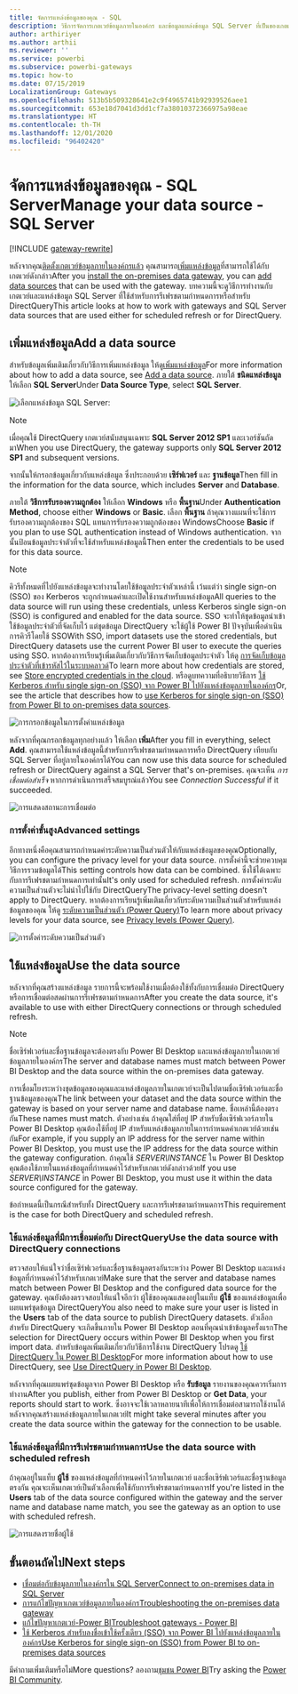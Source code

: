 ```yaml
---
title: จัดการแหล่งข้อมูลของคุณ - SQL
description: วิธีการจัดการเกตเวย์ข้อมูลภายในองค์กร และข้อมูลแหล่งข้อมูล SQL Server ที่เป็นของเกตเวย์นั้น ๆ
author: arthiriyer
ms.author: arthii
ms.reviewer: ''
ms.service: powerbi
ms.subservice: powerbi-gateways
ms.topic: how-to
ms.date: 07/15/2019
LocalizationGroup: Gateways
ms.openlocfilehash: 513b5b509328641e2c9f4965741b92939526aee1
ms.sourcegitcommit: 653e18d7041d3dd1cf7a38010372366975a98eae
ms.translationtype: HT
ms.contentlocale: th-TH
ms.lasthandoff: 12/01/2020
ms.locfileid: "96402420"
---
```

# <a name="manage-your-data-source---sql-server"></a><span data-ttu-id="d9519-103">จัดการแหล่งข้อมูลของคุณ - SQL Server</span><span class="sxs-lookup"><span data-stu-id="d9519-103">Manage your data source - SQL Server</span></span>

[!INCLUDE [gateway-rewrite](../includes/gateway-rewrite.md)]

<span data-ttu-id="d9519-104">หลังจากคุณ[ติดตั้งเกตเวย์ข้อมูลภายในองค์กรแล้ว](/data-integration/gateway/service-gateway-install) คุณสามารถ[เพิ่มแหล่งข้อมูล](service-gateway-data-sources.md#add-a-data-source)ที่สามารถใช้ได้กับเกตเวย์ดังกล่าว</span><span class="sxs-lookup"><span data-stu-id="d9519-104">After you [install the on-premises data gateway](/data-integration/gateway/service-gateway-install), you can [add data sources](service-gateway-data-sources.md#add-a-data-source) that can be used with the gateway.</span></span> <span data-ttu-id="d9519-105">บทความนี้จะดูวิธีการทำงานกับเกตเวย์และแหล่งข้อมูล SQL Server ที่ใช้สำหรับการรีเฟรชตามกำหนดการหรือสำหรับ DirectQuery</span><span class="sxs-lookup"><span data-stu-id="d9519-105">This article looks at how to work with gateways and SQL Server data sources that are used either for scheduled refresh or for DirectQuery.</span></span>

## <a name="add-a-data-source"></a><span data-ttu-id="d9519-106">เพิ่มแหล่งข้อมูล</span><span class="sxs-lookup"><span data-stu-id="d9519-106">Add a data source</span></span>

<span data-ttu-id="d9519-107">สำหรับข้อมูลเพิ่มเติมเกี่ยวกับวิธีการเพิ่มแหล่งข้อมูล ให้ดู[เพิ่มแหล่งข้อมูล](service-gateway-data-sources.md#add-a-data-source)</span><span class="sxs-lookup"><span data-stu-id="d9519-107">For more information about how to add a data source, see [Add a data source](service-gateway-data-sources.md#add-a-data-source).</span></span> <span data-ttu-id="d9519-108">ภายใต้ **ชนิดแหล่งข้อมูล** ให้เลือก **SQL Server**</span><span class="sxs-lookup"><span data-stu-id="d9519-108">Under **Data Source Type**, select **SQL Server**.</span></span>

![เลือกแหล่งข้อมูล SQL Server:](media/service-gateway-enterprise-manage-sql/datasourcesettings2.png)

> [!NOTE]
> <span data-ttu-id="d9519-110">เมื่อคุณใช้ DirectQuery เกตเวย์สนับสนุนเฉพาะ **SQL Server 2012 SP1** และเวอร์ชันถัดมา</span><span class="sxs-lookup"><span data-stu-id="d9519-110">When you use DirectQuery, the gateway supports only **SQL Server 2012 SP1** and subsequent versions.</span></span>

<span data-ttu-id="d9519-111">จากนั้นให้กรอกข้อมูลเกี่ยวกับแหล่งข้อมูล ซึ่งประกอบด้วย **เซิร์ฟเวอร์** และ **ฐานข้อมูล**</span><span class="sxs-lookup"><span data-stu-id="d9519-111">Then fill in the information for the data source, which includes **Server** and **Database**.</span></span> 

<span data-ttu-id="d9519-112">ภายใต้ **วิธีการรับรองความถูกต้อง** ให้เลือก **Windows** หรือ **พื้นฐาน**</span><span class="sxs-lookup"><span data-stu-id="d9519-112">Under **Authentication Method**, choose either **Windows** or **Basic**.</span></span> <span data-ttu-id="d9519-113">เลือก **พื้นฐาน** ถ้าคุณวางแผนที่จะใช้การรับรองความถูกต้องของ SQL แทนการรับรองความถูกต้องของ Windows</span><span class="sxs-lookup"><span data-stu-id="d9519-113">Choose **Basic** if you plan to use SQL authentication instead of Windows authentication.</span></span> <span data-ttu-id="d9519-114">จากนั้นป้อนข้อมูลประจำตัวที่จะใช้สำหรับแหล่งข้อมูลนี้</span><span class="sxs-lookup"><span data-stu-id="d9519-114">Then enter the credentials to be used for this data source.</span></span>

> [!NOTE]
> <span data-ttu-id="d9519-115">คิวรีทั้งหมดที่ไปยังแหล่งข้อมูลจะทำงานโดยใช้ข้อมูลประจำตัวเหล่านี้ เว้นแต่ว่า single sign-on (SSO) ของ Kerberos จะถูกกำหนดค่าและเปิดใช้งานสำหรับแหล่งข้อมูล</span><span class="sxs-lookup"><span data-stu-id="d9519-115">All queries to the data source will run using these credentials, unless Kerberos single sign-on (SSO) is configured and enabled for the data source.</span></span> <span data-ttu-id="d9519-116">SSO จะทำให้ชุดข้อมูลนำเข้าใช้ข้อมูลประจำตัวที่จัดเก็บไว้ แต่ชุดข้อมูล DirectQuery จะใช้ผู้ใช้ Power BI ปัจจุบันเพื่อดำเนินการคิวรีโดยใช้ SSO</span><span class="sxs-lookup"><span data-stu-id="d9519-116">With SSO, import datasets use the stored credentials, but DirectQuery datasets use the current Power BI user to execute the queries using SSO.</span></span> <span data-ttu-id="d9519-117">หากต้องการเรียนรู้เพิ่มเติมเกี่ยวกับวิธีการจัดเก็บข้อมูลประจำตัว ให้ดู [การจัดเก็บข้อมูลประจำตัวที่เข้ารหัสไว้ในระบบคลาวด์](service-gateway-data-sources.md#store-encrypted-credentials-in-the-cloud)</span><span class="sxs-lookup"><span data-stu-id="d9519-117">To learn more about how credentials are stored, see [Store encrypted credentials in the cloud](service-gateway-data-sources.md#store-encrypted-credentials-in-the-cloud).</span></span> <span data-ttu-id="d9519-118">หรือดูบทความที่อธิบายวิธีการ [ใช้ Kerberos สำหรับ single sign-on (SSO) จาก Power BI ไปยังแหล่งข้อมูลภายในองค์กร](service-gateway-sso-kerberos.md)</span><span class="sxs-lookup"><span data-stu-id="d9519-118">Or, see the article that describes how to [use Kerberos for single sign-on (SSO) from Power BI to on-premises data sources](service-gateway-sso-kerberos.md).</span></span>

![การกรอกข้อมูลในการตั้งค่าแหล่งข้อมูล](media/service-gateway-enterprise-manage-sql/datasourcesettings3.png)

<span data-ttu-id="d9519-120">หลังจากที่คุณกรอกข้อมูลทุกอย่างแล้ว ให้เลือก **เพิ่ม**</span><span class="sxs-lookup"><span data-stu-id="d9519-120">After you fill in everything, select **Add**.</span></span> <span data-ttu-id="d9519-121">คุณสามารถใช้แหล่งข้อมูลนี้สำหรับการรีเฟรชตามกำหนดการหรือ DirectQuery เทียบกับ SQL Server ที่อยู่ภายในองค์กรได้</span><span class="sxs-lookup"><span data-stu-id="d9519-121">You can now use this data source for scheduled refresh or DirectQuery against a SQL Server that's on-premises.</span></span> <span data-ttu-id="d9519-122">คุณจะเห็น *การเชื่อมต่อสำเร็จ* หากการดำเนินการเสร็จสมบูรณ์แล้ว</span><span class="sxs-lookup"><span data-stu-id="d9519-122">You see *Connection Successful* if it succeeded.</span></span>

![การแสดงสถานะการเชื่อมต่อ](media/service-gateway-enterprise-manage-sql/datasourcesettings4.png)

### <a name="advanced-settings"></a><span data-ttu-id="d9519-124">การตั้งค่าขั้นสูง</span><span class="sxs-lookup"><span data-stu-id="d9519-124">Advanced settings</span></span>

<span data-ttu-id="d9519-125">อีกทางหนึ่งคือคุณสามารถกำหนดค่าระดับความเป็นส่วนตัวให้กับแหล่งข้อมูลของคุณ</span><span class="sxs-lookup"><span data-stu-id="d9519-125">Optionally, you can configure the privacy level for your data source.</span></span> <span data-ttu-id="d9519-126">การตั้งค่านี้จะช่วยควบคุมวิธีการรวมข้อมูลได้</span><span class="sxs-lookup"><span data-stu-id="d9519-126">This setting controls how data can be combined.</span></span> <span data-ttu-id="d9519-127">ซึ่งใช้ได้เฉพาะกับการรีเฟรชตามกำหนดการเท่านั้น</span><span class="sxs-lookup"><span data-stu-id="d9519-127">It's only used for scheduled refresh.</span></span> <span data-ttu-id="d9519-128">การตั้งค่าระดับความเป็นส่วนตัวจะไม่นำไปใช้กับ DirectQuery</span><span class="sxs-lookup"><span data-stu-id="d9519-128">The privacy-level setting doesn't apply to DirectQuery.</span></span> <span data-ttu-id="d9519-129">หากต้องการเรียนรู้เพิ่มเติมเกี่ยวกับระดับความเป็นส่วนตัวสำหรับแหล่งข้อมูลของคุณ ให้ดู [ระดับความเป็นส่วนตัว (Power Query)](https://support.office.com/article/Privacy-levels-Power-Query-CC3EDE4D-359E-4B28-BC72-9BEE7900B540)</span><span class="sxs-lookup"><span data-stu-id="d9519-129">To learn more about privacy levels for your data source, see [Privacy levels (Power Query)](https://support.office.com/article/Privacy-levels-Power-Query-CC3EDE4D-359E-4B28-BC72-9BEE7900B540).</span></span>

![การตั้งค่าระดับความเป็นส่วนตัว](media/service-gateway-enterprise-manage-sql/datasourcesettings9.png)

## <a name="use-the-data-source"></a><span data-ttu-id="d9519-131">ใช้แหล่งข้อมูล</span><span class="sxs-lookup"><span data-stu-id="d9519-131">Use the data source</span></span>

<span data-ttu-id="d9519-132">หลังจากที่คุณสร้างแหล่งข้อมูล รายการนี้จะพร้อมใช้งานเมื่อต้องใช้ทั้งกับการเชื่อมต่อ DirectQuery หรือการเชื่อมต่อสดผ่านการรีเฟรชตามกำหนดการ</span><span class="sxs-lookup"><span data-stu-id="d9519-132">After you create the data source, it's available to use with either DirectQuery connections or through scheduled refresh.</span></span>

> [!NOTE]
> <span data-ttu-id="d9519-133">ชื่อเซิร์ฟเวอร์และชื่อฐานข้อมูลจะต้องตรงกับ Power BI Desktop และแหล่งข้อมูลภายในเกตเวย์ข้อมูลภายในองค์กร</span><span class="sxs-lookup"><span data-stu-id="d9519-133">The server and database names must match between Power BI Desktop and the data source within the on-premises data gateway.</span></span>

<span data-ttu-id="d9519-134">การเชื่อมโยงระหว่างชุดข้อมูลของคุณและแหล่งข้อมูลภายในเกตเวย์จะเป็นไปตามชื่อเซิร์ฟเวอร์และชื่อฐานข้อมูลของคุณ</span><span class="sxs-lookup"><span data-stu-id="d9519-134">The link between your dataset and the data source within the gateway is based on your server name and database name.</span></span> <span data-ttu-id="d9519-135">ชื่อเหล่านี้ต้องตรงกัน</span><span class="sxs-lookup"><span data-stu-id="d9519-135">These names must match.</span></span> <span data-ttu-id="d9519-136">ตัวอย่างเช่น ถ้าคุณใส่ที่อยู่ IP สำหรับชื่อเซิร์ฟเวอร์ภายใน Power BI Desktop คุณต้องใช้ที่อยู่ IP สำหรับแหล่งข้อมูลภายในการกำหนดค่าเกตเวย์ด้วยเช่นกัน</span><span class="sxs-lookup"><span data-stu-id="d9519-136">For example, if you supply an IP address for the server name within Power BI Desktop, you must use the IP address for the data source within the gateway configuration.</span></span> <span data-ttu-id="d9519-137">ถ้าคุณใช้ *SERVER\INSTANCE* ใน Power BI Desktop คุณต้องใช้ภายในแหล่งข้อมูลที่กำหนดค่าไว้สำหรับเกตเวย์ดังกล่าวด้วย</span><span class="sxs-lookup"><span data-stu-id="d9519-137">If you use *SERVER\INSTANCE* in Power BI Desktop, you must use it within the data source configured for the gateway.</span></span>

<span data-ttu-id="d9519-138">ข้อกำหนดนี้เป็นกรณีสำหรับทั้ง DirectQuery และการรีเฟรชตามกำหนดการ</span><span class="sxs-lookup"><span data-stu-id="d9519-138">This requirement is the case for both DirectQuery and scheduled refresh.</span></span>

### <a name="use-the-data-source-with-directquery-connections"></a><span data-ttu-id="d9519-139">ใช้แหล่งข้อมูลที่มีการเชื่อมต่อกับ DirectQuery</span><span class="sxs-lookup"><span data-stu-id="d9519-139">Use the data source with DirectQuery connections</span></span>

<span data-ttu-id="d9519-140">ตรวจสอบให้แน่ใจว่าชื่อเซิร์ฟเวอร์และชื่อฐานข้อมูลตรงกันระหว่าง Power BI Desktop และแหล่งข้อมูลที่กำหนดค่าไว้สำหรับเกตเวย์</span><span class="sxs-lookup"><span data-stu-id="d9519-140">Make sure that the server and database names match between Power BI Desktop and the configured data source for the gateway.</span></span> <span data-ttu-id="d9519-141">คุณยังต้องตรวจสอบให้แน่ใจอีกว่า ผู้ใช้ของคุณแสดงอยู่ในแท็บ **ผู้ใช้** ของแหล่งข้อมูลเพื่อเผยแพร่ชุดข้อมูล DirectQuery</span><span class="sxs-lookup"><span data-stu-id="d9519-141">You also need to make sure your user is listed in the **Users** tab of the data source to publish DirectQuery datasets.</span></span> <span data-ttu-id="d9519-142">ตัวเลือกสำหรับ DirectQuery จะเกิดขึ้นภายใน Power BI Desktop ตอนที่คุณนำเข้าข้อมูลครั้งแรก</span><span class="sxs-lookup"><span data-stu-id="d9519-142">The selection for DirectQuery occurs within Power BI Desktop when you first import data.</span></span> <span data-ttu-id="d9519-143">สำหรับข้อมูลเพิ่มเติมเกี่ยวกับวิธีการใช้งาน DirectQuery โปรดดู [ใช้ DirectQuery ใน Power BI Desktop](desktop-use-directquery.md)</span><span class="sxs-lookup"><span data-stu-id="d9519-143">For more information about how to use DirectQuery, see [Use DirectQuery in Power BI Desktop](desktop-use-directquery.md).</span></span>

<span data-ttu-id="d9519-144">หลังจากที่คุณเผยแพร่ชุดข้อมูลจาก Power BI Desktop หรือ **รับข้อมูล** รายงานของคุณควรเริ่มการทำงาน</span><span class="sxs-lookup"><span data-stu-id="d9519-144">After you publish, either from Power BI Desktop or **Get Data**, your reports should start to work.</span></span> <span data-ttu-id="d9519-145">ซึ่งอาจจะใช้เวลาหลายนาทีเพื่อให้การเชื่อมต่อสามารถใช้งานได้ หลังจากคุณสร้างแหล่งข้อมูลภายในเกตเวย์</span><span class="sxs-lookup"><span data-stu-id="d9519-145">It might take several minutes after you create the data source within the gateway for the connection to be usable.</span></span>

### <a name="use-the-data-source-with-scheduled-refresh"></a><span data-ttu-id="d9519-146">ใช้แหล่งข้อมูลที่มีการรีเฟรชตามกำหนดการ</span><span class="sxs-lookup"><span data-stu-id="d9519-146">Use the data source with scheduled refresh</span></span>

<span data-ttu-id="d9519-147">ถ้าคุณอยู่ในแท็บ **ผู้ใช้** ของแหล่งข้อมูลที่กำหนดค่าไว้ภายในเกตเวย์ และชื่อเซิร์ฟเวอร์และชื่อฐานข้อมูลตรงกัน คุณจะเห็นเกตเวย์เป็นตัวเลือกเพื่อใช้กับการรีเฟรชตามกำหนดการ</span><span class="sxs-lookup"><span data-stu-id="d9519-147">If you're listed in the **Users** tab of the data source configured within the gateway and the server name and database name match, you see the gateway as an option to use with scheduled refresh.</span></span>

![การแสดงรายชื่อผู้ใช้](media/service-gateway-enterprise-manage-sql/powerbi-gateway-enterprise-schedule-refresh.png)

## <a name="next-steps"></a><span data-ttu-id="d9519-149">ขั้นตอนถัดไป</span><span class="sxs-lookup"><span data-stu-id="d9519-149">Next steps</span></span>

* [<span data-ttu-id="d9519-150">เชื่อมต่อกับข้อมูลภายในองค์กรใน SQL Server</span><span class="sxs-lookup"><span data-stu-id="d9519-150">Connect to on-premises data in SQL Server</span></span>](service-gateway-sql-tutorial.md)
* [<span data-ttu-id="d9519-151">การแก้ไขปัญหาเกตเวย์ข้อมูลภายในองค์กร</span><span class="sxs-lookup"><span data-stu-id="d9519-151">Troubleshooting the on-premises data gateway</span></span>](/data-integration/gateway/service-gateway-tshoot)
* [<span data-ttu-id="d9519-152">แก้ไขปัญหาเกตเวย์-Power BI</span><span class="sxs-lookup"><span data-stu-id="d9519-152">Troubleshoot gateways - Power BI</span></span>](service-gateway-onprem-tshoot.md)
* [<span data-ttu-id="d9519-153">ใช้ Kerberos สำหรับลงชื่อเข้าใช้ครั้งเดียว (SSO) จาก Power BI ไปยังแหล่งข้อมูลภายในองค์กร</span><span class="sxs-lookup"><span data-stu-id="d9519-153">Use Kerberos for single sign-on (SSO) from Power BI to on-premises data sources</span></span>](service-gateway-sso-kerberos.md)

<span data-ttu-id="d9519-154">มีคำถามเพิ่มเติมหรือไม่</span><span class="sxs-lookup"><span data-stu-id="d9519-154">More questions?</span></span> <span data-ttu-id="d9519-155">ลองถาม[ชุมชน Power BI](https://community.powerbi.com/)</span><span class="sxs-lookup"><span data-stu-id="d9519-155">Try asking the [Power BI Community](https://community.powerbi.com/).</span></span>

